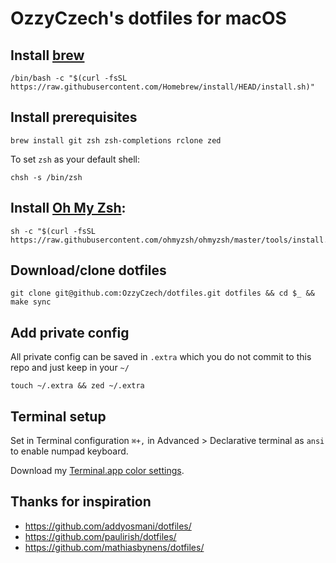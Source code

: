# OzzyCzech's dotfiles for macOS

## Install [brew](https://brew.sh)

```shell
/bin/bash -c "$(curl -fsSL https://raw.githubusercontent.com/Homebrew/install/HEAD/install.sh)"
```

## Install prerequisites

```shell
brew install git zsh zsh-completions rclone zed
```

To set `zsh` as your default shell:

```shell
chsh -s /bin/zsh
```

## Install [Oh My Zsh](https://ohmyz.sh/):

```shell
sh -c "$(curl -fsSL https://raw.githubusercontent.com/ohmyzsh/ohmyzsh/master/tools/install.sh)"
```

## Download/clone dotfiles

```shell
git clone git@github.com:OzzyCzech/dotfiles.git dotfiles && cd $_ && make sync
```

## Add private config

All private config can be saved in `.extra` which you do not commit to this repo and just keep in your `~/`

```shell
touch ~/.extra && zed ~/.extra
```

## Terminal setup

Set in Terminal configuration `⌘+,` in Advanced > Declarative terminal as `ansi` to enable numpad keyboard.

Download my [Terminal.app color settings](https://raw.githubusercontent.com/OzzyCzech/dotfiles/install/main/OzzyCzech.terminal).

## Thanks for inspiration

- https://github.com/addyosmani/dotfiles/
- https://github.com/paulirish/dotfiles/
- https://github.com/mathiasbynens/dotfiles/
